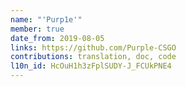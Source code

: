 ```yaml
---
name: "'Purp1e'"
member: true
date_from: 2019-08-05
links: https://github.com/Purple-CSGO
contributions: translation, doc, code
l10n_id: HcOuH1h3zFplSUDY-J_FCUkPNE4
---
```

